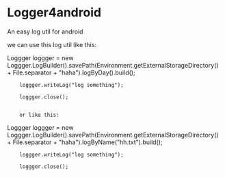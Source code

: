 # Logger4android
An easy log util for android

we can use this log util like this:

Loggger loggger = new Loggger.LogBuilder().savePath(Environment.getExternalStorageDirectory()
                + File.separator + "haha").logByDay().build();  
                
        loggger.writeLog("log something");
        
        loggger.close();
        
        
        or like this:
        
        
Loggger loggger = new Loggger.LogBuilder().savePath(Environment.getExternalStorageDirectory()
                + File.separator + "haha").logByName("hh.txt").build();
                
        loggger.writeLog("log something");
        
        loggger.close();









